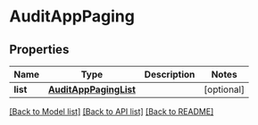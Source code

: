 # AuditAppPaging

## Properties
Name | Type | Description | Notes
------------ | ------------- | ------------- | -------------
**list** | [**AuditAppPagingList**](AuditAppPagingList.md) |  | [optional] 

[[Back to Model list]](../README.md#documentation-for-models) [[Back to API list]](../README.md#documentation-for-api-endpoints) [[Back to README]](../README.md)


